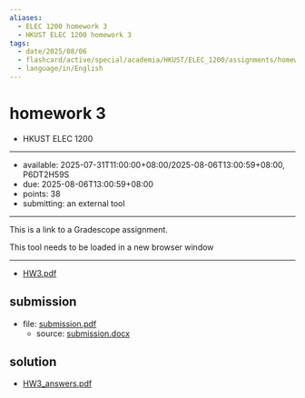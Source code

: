 ```yaml
---
aliases:
  - ELEC 1200 homework 3
  - HKUST ELEC 1200 homework 3
tags:
  - date/2025/08/06
  - flashcard/active/special/academia/HKUST/ELEC_1200/assignments/homework_3
  - language/in/English
---
```


# homework 3

- HKUST ELEC 1200

---

- available: 2025-07-31T11:00:00+08:00/2025-08-06T13:00:59+08:00, P6DT2H59S
- due: 2025-08-06T13:00:59+08:00
- points: 38
- submitting: an external tool

---

This is a link to a Gradescope assignment.

This tool needs to be loaded in a new browser window

---

- [HW3.pdf](attachments/HW3.pdf)

## submission

- file: [submission.pdf](submission.pdf)
  - source: [submission.docx](submission.docx)

## solution

- [HW3_answers.pdf](solution/HW3_answers.pdf)
